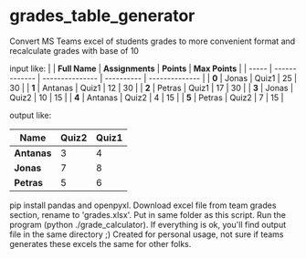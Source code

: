 # grades_table_generator
Convert MS Teams excel of students grades to more convenient format and recalculate grades with base of 10

input like:
|       | **Full Name** | **Assignments** | **Points** | **Max Points** |
| ----- | ------------- | --------------- | ---------- | -------------- |
| **0** | Jonas         | Quiz1           | 25         | 30             |
| **1** | Antanas       | Quiz1           | 12         | 30             |
| **2** | Petras        | Quiz1           | 17         | 30             |
| **3** | Jonas         | Quiz2           | 10         | 15             |
| **4** | Antanas       | Quiz2           | 4          | 15             |
| **5** | Petras        | Quiz2           | 7          | 15             |

output like:

| **Name**    | **Quiz2** | **Quiz1** |
| ----------- | --------- | --------- |
| **Antanas** | 3         | 4         |
| **Jonas**   | 7         | 8         |
| **Petras**  | 5         | 6         |



pip install pandas and openpyxl.
Download excel file from team grades section, rename to 'grades.xlsx'. Put in same folder as this script.
Run the program (python ./grade_calculator). If everything is ok, you'll find output file in the same directory ;)
Created for personal usage, not sure if teams generates these excels the same for other folks.
